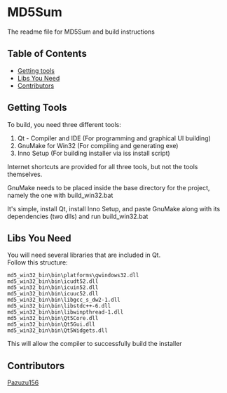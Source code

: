 # MD5Sum
The readme file for MD5Sum and build instructions

## Table of Contents
* [Getting tools](#gettings-tools)
* [Libs You Need](#libs-you-need)
* [Contributors](#contributors)

## Getting Tools
To build, you need three different tools:

1. Qt - Compiler and IDE (For programming and graphical UI building)
2. GnuMake for Win32 (For compiling and generating exe)
3. Inno Setup (For building installer via iss install script)

Internet shortcuts are provided for all three tools, but not the tools themselves.  

GnuMake needs to be placed inside the base directory for the project, namely the one with build_win32.bat

It's simple, install Qt, install Inno Setup, and paste GnuMake along with its dependencies (two dlls) and run build_win32.bat

## Libs You Need
You will need several libraries that are included in Qt.  
Follow this structure:

```
md5_win32_bin\bin\platforms\qwindows32.dll
md5_win32_bin\bin\icudt52.dll
md5_win32_bin\bin\icuin52.dll
md5_win32_bin\bin\icuuc52.dll
md5_win32_bin\bin\libgcc_s_dw2-1.dll
md5_win32_bin\bin\libstdc++-6.dll
md5_win32_bin\bin\libwinpthread-1.dll
md5_win32_bin\bin\Qt5Core.dll
md5_win32_bin\bin\Qt5Gui.dll
md5_win32_bin\bin\Qt5Widgets.dll
```

This will allow the compiler to successfully build the installer

## Contributors
[Pazuzu156](https://github.com/pazuzu156)